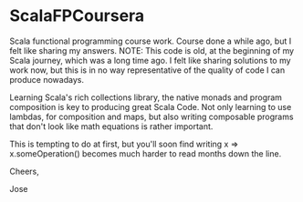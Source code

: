 # ScalaFPCoursera
Scala functional programming course work. Course done a while ago, but I felt like sharing my answers. 
NOTE: This code is old, at the beginning of my Scala journey, which was a long time ago. I felt like sharing solutions to my work now,
but this is in no way representative of the quality of code I can produce nowadays. 

Learning Scala's rich collections library, the native monads and program composition is key to producing great Scala Code.
Not only learning to use lambdas, for composition and maps,  but also writing composable programs that don't look like math equations is rather important.

This is tempting to do at first, but you'll soon find writing x => x.someOperation() becomes much harder to read months down the line.

Cheers,

Jose
